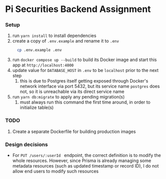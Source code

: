 # Pi Securities Backend Assignment

### Setup

1. run `yarn install` to install dependencies
2. create a copy of `.env.example` and rename it to `.env`
    ```sh
      cp .env.example .env
    ```
3. run `docker compose up --build` to build its Docker image and start this app at `http://localhost:4000`
4. update value for `DATABASE_HOST` in `.env` to be `localhost` prior to the next step
    1. this is due to Postgres itself getting exposed through Docker's network interface via port 5432, but its service name `postgres` does not, so it is unreachable via its direct service name
5. run `yarn db:migrate` to apply any pending migration(s)
    1. must always run this command the first time around, in order to initialize table(s)

### TODO

1. Create a separate Dockerfile for building production images

### Design decisions

* For `PUT /users/:userId ` endpoint, the correct definition is to modify the whole resources. However, since Prisma is already managing some metadata resources (such as updated timestamp or record ID), I do not allow end users to modify such resources
